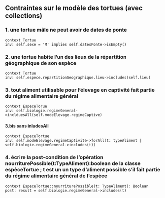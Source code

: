 ## Contraintes sur le modèle des tortues (avec collections)

### 1. une tortue mâle ne peut avoir de dates de ponte

```ocl
context Tortue
inv: self.sexe = 'M' implies self.datesPonte->isEmpty()
```

### 2. une tortue habite l’un des lieux de la répartition géographique de son espèce

```ocl
context Tortue
inv: self.espece.repartitionGeographique.lieu->includes(self.lieu)
```

### 3. tout aliment utilisable pour l’élevage en captivité fait partie du régime alimentaire général

```ocl
context EspeceTorue
inv: self.biologie.regimeGeneral->inclduesAll(self.modeElevage.regimeCaptive)

```

#### 3.bis sans inludesAll

```ocl
context EspeceTortue
inv: self.modeElevage.regimeCaptivité->forAll(t: typeAliment | self.biologie.regimeGeneral->includes(t))
```

### 4. écrire la post-condition de l’opération nourriturePossible(t:TypeAliment):boolean de la classe espèceTortue ; t est un un type d’aliment possible s’il fait partie du régime alimentaire général de l’espèce

```ocl
context EspeceTortue::nourriturePossible(t: TypeAliment): Boolean
post: result = self.biologie.regimeGeneral->includes(t)
```
